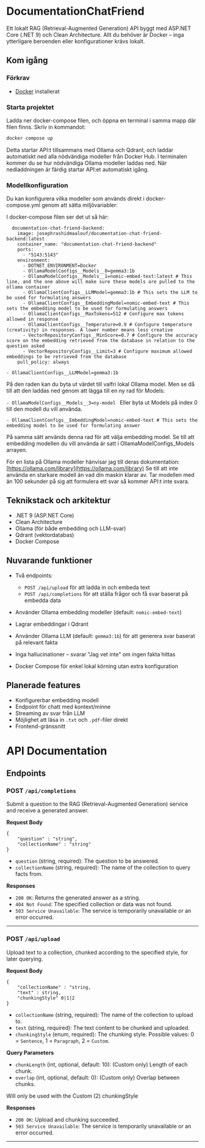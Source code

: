 # DocumentationChatFriend

Ett lokalt RAG (Retrieval-Augmented Generation) API byggt med ASP.NET Core (.NET 9) och Clean Architecture. Allt du behöver är Docker – inga ytterligare beroenden eller konfigurationer krävs lokalt.

## Kom igång

### Förkrav
- [Docker](https://www.docker.com/) installerat

### Starta projektet
Ladda ner docker-compose filen, och öppna en terminal i samma mapp där filen finns.
Skriv in kommandot:
```bash
docker compose up
```
Detta startar API:t tillsammans med Ollama och Qdrant, och laddar automatiskt ned alla nödvändiga modeller från Docker Hub. I terminalen kommer du se hur nödvändiga Ollama modeller laddas ned. När nedladdningen är färdig startar API:et automatiskt igång.

### Modellkonfiguration

Du kan konfigurera vilka modeller som används direkt i docker-compose.yml genom att sätta miljövariabler:

I docker-compose filen ser det ut så här:
```
  documentation-chat-friend-backend:
    image: josephrashidmaalouf/documentation-chat-friend-backend:latest
    container_name: "documentation-chat-friend-backend"
    ports:
      - "5143:5143"
    environment:
      - DOTNET_ENVIRONMENT=Docker
      - OllamaModelConfigs__Models__0=gemma3:1b 
      - OllamaModelConfigs__Models__1=nomic-embed-text:latest # This line, and the one above will make sure these models are pulled to the ollama container
      - OllamaClientConfigs__LLMModel=gemma3:1b # This sets the LLM to be used for formulating answers
      - OllamaClientConfigs__EmbeddingModel=nomic-embed-text # This sets the embedding model to be used for formulating answers
      - OllamaClientConfigs__MaxTokens=512 # Configure max tokens allowed in response
      - OllamaClientConfigs__Temperature=0.9 # Configure temperature (creativity) in responses. A lower number means less creative
      - VectorRepositoryConfigs__MinScore=0.7 # Configure the accuracy score on the embedding retrieved from the database in relation to the question asked
      - VectorRepositoryConfigs__Limit=3 # Configure maximum allowed embeddings to be retrieved from the database
    pull_policy: always

```
`- OllamaClientConfigs__LLMModel=gemma3:1b `

På den raden kan du byta ut värdet till valfri lokal Ollama model. Men se då till att den laddas ned genom att lägga till en ny rad för Models:

`- OllamaModelConfigs__Models__3=ny-model `
Eller byta ut Models på index 0 till den modell du vill använda.

`- OllamaClientConfigs__EmbeddingModel=nomic-embed-text # This sets the embedding model to be used for formulating answer`

På samma sätt används denna rad för att välja embedding model. Se till att embedding modellen du vill använda är satt i OllamaModelConfigs_Models arrayen.


För en lista på Ollama modeller hänvisar jag till deras dokumentation: [https://ollama.com/library](https://ollama.com/library)
Se till att inte använda en starkare modell än vad din maskin klarar av. Tar modellen med än 100 sekunder på sig att formulera ett svar så kommer API:t inte svara.


## Teknikstack och arkitektur

* .NET 9 (ASP.NET Core)
* Clean Architecture
* Ollama (för både embedding och LLM-svar)
* Qdrant (vektordatabas)
* Docker Compose

## Nuvarande funktioner

* Två endpoints:

  * `POST /api/upload` för att ladda in och embeda text
  * `POST /api/completions` för att ställa frågor och få svar baserat på embedda data
* Använder Ollama embedding modeller (default: `nomic-embed-text`)
* Lagrar embeddingar i Qdrant
* Använder Ollama LLM (default: `gemma3:1b`) för att generera svar baserat på relevant fakta
* Inga hallucinationer – svarar "Jag vet inte" om ingen fakta hittas
* Docker Compose för enkel lokal körning utan extra konfiguration

## Planerade features

* Konfigurerbar embedding modell
* Endpoint för chatt med kontext/minne
* Streaming av svar från LLM
* Möjlighet att läsa in `.txt` och `.pdf`-filer direkt
* Frontend-gränssnitt

# API Documentation

## Endpoints

### POST `/api/completions`

Submit a question to the RAG (Retrieval-Augmented Generation) service and receive a generated answer.

**Request Body**

```
{
    "question" : "string",
    "collectionName" : "string"
}
```

- `question` (string, required): The question to be answered.
- `collectionName` (string, required): The name of the collection to query facts from.

**Responses**

- `200 OK`: Returns the generated answer as a string.
- `404 Not Found`: The specified collection or data was not found.
- `503 Service Unavailable`: The service is temporarily unavailable or an error occurred.

---

### POST `/api/upload`

Upload text to a collection, chunked according to the specified style, for later querying.

**Request Body**

```
{
    "collectionName" : "string,
    "text" : string,
    "chunkingStyle" 0|1|2
}
```

- `collectionName` (string, required): The name of the collection to upload to.
- `text` (string, required): The text content to be chunked and uploaded.
- `chunkingStyle` (enum, required): The chunking style. Possible values: 0 = `Sentence`, 1 = `Paragraph`, 2 = `Custom`.

**Query Parameters**

- `chunkLength` (int, optional, default: 10): (Custom only) Length of each chunk.
- `overlap` (int, optional, default: 0): (Custom only) Overlap between chunks.

Will only be used with the Custom (2) chunkingStyle

**Responses**

- `200 OK`: Upload and chunking succeeded.
- `503 Service Unavailable`: The service is temporarily unavailable or an error occurred.

---
